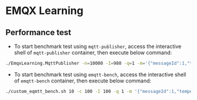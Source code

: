# EMQX Learning

## Performance test
+ To start benchmark test using `mqtt-publisher`, access the interactive shell of `mqtt-publisher` container, then execute below command:
```sh
./EmqxLearning.MqttPublisher -n=10000 -I=980 -q=1 -m='{"messageId":1,"temperature":32.81665161616013,"humidity":71.98951628617453,"deviceId":"DB","timestamp":1679898067325,"ack":true,"snr":9,"txt":"text"}'
```
+ To start benchmark test using `emqtt-bench`, access the interactive shell of `emqtt-bench` container, then execute below command:
```sh
./custom_eqmtt_bench.sh 10 -c 100 -I 100 -q 1 -m '{"messageId":1,"temperature":32.81665161616013,"humidity":71.98951628617453,"deviceId":"DB","timestamp":1679898067325,"ack":true,"snr":9,"txt":"text"}'
```